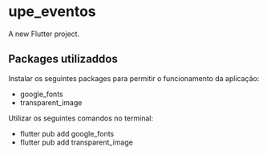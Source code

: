 # upe_eventos

A new Flutter project.

## Packages utilizaddos

Instalar os seguintes packages para permitir o funcionamento da aplicação:
- google_fonts
- transparent_image

Utilizar os seguintes comandos no terminal:

- flutter pub add google_fonts
- flutter pub add transparent_image
